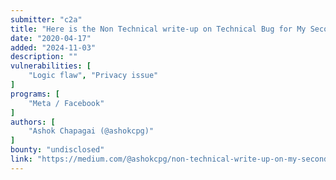 ```yaml
---
submitter: "c2a"
title: "Here is the Non Technical write-up on Technical Bug for My Second Bounty of $xxxx From Facebook"
date: "2020-04-17"
added: "2024-11-03"
description: ""
vulnerabilities: [
    "Logic flaw", "Privacy issue"
]
programs: [
    "Meta / Facebook"
]
authors: [
    "Ashok Chapagai (@ashokcpg)"
]
bounty: "undisclosed"
link: "https://medium.com/@ashokcpg/non-technical-write-up-on-my-second-bounty-of-1-000-from-facebook-74daecd6879b"
---
```




